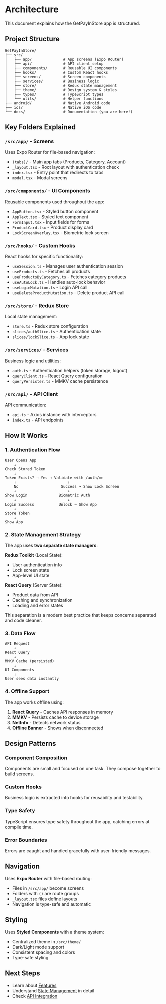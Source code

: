 # Architecture

This document explains how the GetPayInStore app is structured.

## Project Structure

```
GetPayInStore/
├── src/
│   ├── app/              # App screens (Expo Router)
│   ├── api/              # API client setup
│   ├── components/       # Reusable UI components
│   ├── hooks/            # Custom React hooks
│   ├── screens/          # Screen components
│   ├── services/         # Business logic
│   ├── store/            # Redux state management
│   ├── theme/            # Design system & styles
│   ├── types/            # TypeScript types
│   └── utils/            # Helper functions
├── android/              # Native Android code
├── ios/                  # Native iOS code
└── docs/                 # Documentation (you are here!)
```

## Key Folders Explained

### `/src/app/` - Screens
Uses Expo Router for file-based navigation:
- `(tabs)/` - Main app tabs (Products, Category, Account)
- `_layout.tsx` - Root layout with authentication check
- `index.tsx` - Entry point that redirects to tabs
- `modal.tsx` - Modal screens

### `/src/components/` - UI Components
Reusable components used throughout the app:
- `AppButton.tsx` - Styled button component
- `AppText.tsx` - Styled text component
- `FormInput.tsx` - Input fields for forms
- `ProductCard.tsx` - Product display card
- `LockScreenOverlay.tsx` - Biometric lock screen

### `/src/hooks/` - Custom Hooks
React hooks for specific functionality:
- `useSession.ts` - Manages user authentication session
- `useProducts.ts` - Fetches all products
- `useProductsByCategory.ts` - Fetches category products
- `useAutoLock.ts` - Handles auto-lock behavior
- `useLoginMutation.ts` - Login API call
- `useDeleteProductMutation.ts` - Delete product API call

### `/src/store/` - Redux Store
Local state management:
- `store.ts` - Redux store configuration
- `slices/authSlice.ts` - Authentication state
- `slices/lockSlice.ts` - App lock state

### `/src/services/` - Services
Business logic and utilities:
- `auth.ts` - Authentication helpers (token storage, logout)
- `queryClient.ts` - React Query configuration
- `queryPersister.ts` - MMKV cache persistence

### `/src/api/` - API Client
API communication:
- `api.ts` - Axios instance with interceptors
- `index.ts` - API endpoints

## How It Works

### 1. Authentication Flow

```
User Opens App
    ↓
Check Stored Token
    ↓
Token Exists? → Yes → Validate with /auth/me
    ↓                       ↓
    No                   Success → Show Lock Screen
    ↓                       ↓
Show Login              Biometric Auth
    ↓                       ↓
Login Success           Unlock → Show App
    ↓
Store Token
    ↓
Show App
```

### 2. State Management Strategy

The app uses **two separate state managers**:

**Redux Toolkit** (Local State):
- User authentication info
- Lock screen state
- App-level UI state

**React Query** (Server State):
- Product data from API
- Caching and synchronization
- Loading and error states

This separation is a modern best practice that keeps concerns separated and code cleaner.

### 3. Data Flow

```
API Request
    ↓
React Query
    ↓
MMKV Cache (persisted)
    ↓
UI Components
    ↓
User sees data instantly
```

### 4. Offline Support

The app works offline using:
1. **React Query** - Caches API responses in memory
2. **MMKV** - Persists cache to device storage
3. **NetInfo** - Detects network status
4. **Offline Banner** - Shows when disconnected

## Design Patterns

### Component Composition
Components are small and focused on one task. They compose together to build screens.

### Custom Hooks
Business logic is extracted into hooks for reusability and testability.

### Type Safety
TypeScript ensures type safety throughout the app, catching errors at compile time.

### Error Boundaries
Errors are caught and handled gracefully with user-friendly messages.

## Navigation

Uses **Expo Router** with file-based routing:
- Files in `/src/app/` become screens
- Folders with `()` are route groups
- `_layout.tsx` files define layouts
- Navigation is type-safe and automatic

## Styling

Uses **Styled Components** with a theme system:
- Centralized theme in `/src/theme/`
- Dark/Light mode support
- Consistent spacing and colors
- Type-safe styling

## Next Steps

- Learn about [Features](./features.md)
- Understand [State Management](./state-management.md) in detail
- Check [API Integration](./api-integration.md)
